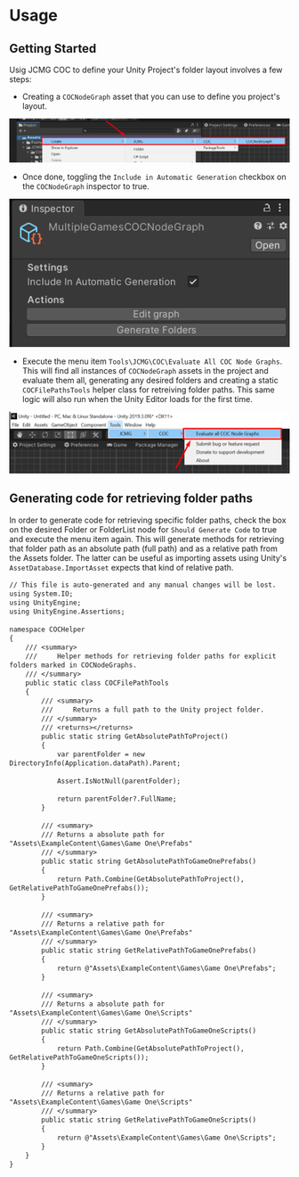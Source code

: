 # Usage

## Getting Started
Usig JCMG COC to define your Unity Project's folder layout involves a few steps:
* Creating a `COCNodeGraph` asset that you can use to define you project's layout.

![COC Menu Item](/Images/CreateACOCNodeGraph.png)

* Once done, toggling the `Include in Automatic Generation` checkbox on the `COCNodeGraph` inspector to true.

![COC Menu Item](/Images/COCNodeGraphInspector.png)

* Execute the menu item `Tools\JCMG\COC\Evaluate All COC Node Graphs`. This will find all instances of `COCNodeGraph` assets in the project and evaluate them all, generating any desired folders and creating a static `COCFilePathsTools` helper class for retreiving folder paths. This same logic will also run when the Unity Editor loads for the first time.

![COC Menu Item](/Images/COCMenuItem.png)

## Generating code for retrieving folder paths
In order to generate code for retrieving specific folder paths, check the box on the desired Folder or FolderList node for `Should Generate Code` to true and execute the menu item again. This will generate methods for retrieving that folder path as an absolute path (full path) and as a relative path from the Assets folder. The latter can be useful as importing assets using Unity's `AssetDatabase.ImportAsset` expects that kind of relative path.

```
// This file is auto-generated and any manual changes will be lost.
using System.IO;
using UnityEngine;
using UnityEngine.Assertions;

namespace COCHelper
{
	/// <summary>
	///     Helper methods for retrieving folder paths for explicit folders marked in COCNodeGraphs.
	/// </summary>
	public static class COCFilePathTools
	{
		/// <summary>
		///     Returns a full path to the Unity project folder.
		/// </summary>
		/// <returns></returns>
		public static string GetAbsolutePathToProject()
		{
			var parentFolder = new DirectoryInfo(Application.dataPath).Parent;

			Assert.IsNotNull(parentFolder);

			return parentFolder?.FullName;
		}

		/// <summary>
		/// Returns a absolute path for "Assets\ExampleContent\Games\Game One\Prefabs"
		/// </summary>
		public static string GetAbsolutePathToGameOnePrefabs()
		{
			return Path.Combine(GetAbsolutePathToProject(), GetRelativePathToGameOnePrefabs());
		}

		/// <summary>
		/// Returns a relative path for "Assets\ExampleContent\Games\Game One\Prefabs"
		/// </summary>
		public static string GetRelativePathToGameOnePrefabs()
		{
			return @"Assets\ExampleContent\Games\Game One\Prefabs";
		}

		/// <summary>
		/// Returns a absolute path for "Assets\ExampleContent\Games\Game One\Scripts"
		/// </summary>
		public static string GetAbsolutePathToGameOneScripts()
		{
			return Path.Combine(GetAbsolutePathToProject(), GetRelativePathToGameOneScripts());
		}

		/// <summary>
		/// Returns a relative path for "Assets\ExampleContent\Games\Game One\Scripts"
		/// </summary>
		public static string GetRelativePathToGameOneScripts()
		{
			return @"Assets\ExampleContent\Games\Game One\Scripts";
		}
	}
}
```
